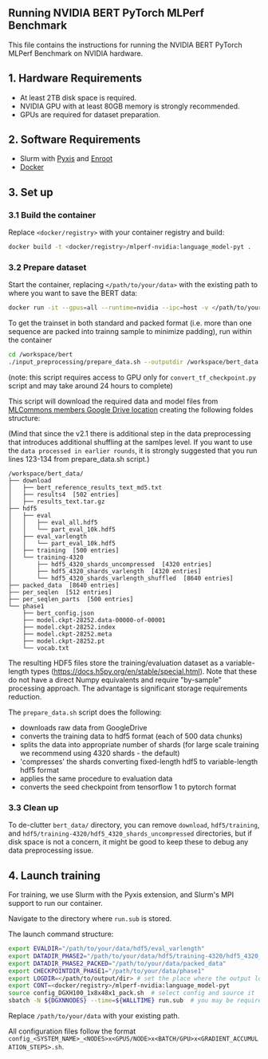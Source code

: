 ## Running NVIDIA BERT PyTorch MLPerf Benchmark

This file contains the instructions for running the NVIDIA BERT PyTorch MLPerf Benchmark on NVIDIA hardware.

## 1. Hardware Requirements

- At least 2TB disk space is required.
- NVIDIA GPU with at least 80GB memory is strongly recommended.
- GPUs are required for dataset preparation.

## 2. Software Requirements

- Slurm with [Pyxis](https://github.com/NVIDIA/pyxis) and [Enroot](https://github.com/NVIDIA/enroot)
- [Docker](https://www.docker.com/)

## 3. Set up

### 3.1 Build the container

Replace `<docker/registry>` with your container registry and build:

```bash
docker build -t <docker/registry>/mlperf-nvidia:language_model-pyt .
```

### 3.2 Prepare dataset

Start the container, replacing `</path/to/your/data>` with the existing path to where you want to save the BERT data:

```bash
docker run -it --gpus=all --runtime=nvidia --ipc=host -v </path/to/your/data>:/workspace/bert_data <docker/registry>/mlperf-nvidia:language_model-pyt
```

To get the trainset in both standard and packed format (i.e. more than one sequence are packed into trainng sample to minimize padding), run within the container

```bash
cd /workspace/bert
./input_preprocessing/prepare_data.sh --outputdir /workspace/bert_data --packed-data
```

(note: this script requires access to GPU only for `convert_tf_checkpoint.py` script and may take around 24 hours to complete)

This script will download the required data and model files from [MLCommons members Google Drive location](https://drive.google.com/drive/u/0/folders/1oQF4diVHNPCclykwdvQJw8n_VIWwV0PT) creating the following foldes structure:

(Mind that since the v2.1 there is additional step in the data preprocessing that introduces additional shuffling at the samlpes level. If you want to use the `data processed in earlier rounds`, it is strongly suggested that you run lines 123-134 from prepare_data.sh script.)

```
/workspace/bert_data/
├── download
│   ├── bert_reference_results_text_md5.txt
│   ├── results4  [502 entries]
│   ├── results_text.tar.gz
├── hdf5
│   ├── eval
│   │   ├── eval_all.hdf5
│   │   └── part_eval_10k.hdf5
│   ├── eval_varlength
│   │   └── part_eval_10k.hdf5
│   ├── training  [500 entries]
│   └── training-4320
│       ├── hdf5_4320_shards_uncompressed  [4320 entries]
│       ├── hdf5_4320_shards_varlength  [4320 entries]
│       └── hdf5_4320_shards_varlength_shuffled  [8640 entries]
├── packed_data  [8640 entries]
├── per_seqlen  [512 entries]
├── per_seqlen_parts  [500 entries]
└── phase1
    ├── bert_config.json
    ├── model.ckpt-28252.data-00000-of-00001
    ├── model.ckpt-28252.index
    ├── model.ckpt-28252.meta
    ├── model.ckpt-28252.pt
    └── vocab.txt
```

The resulting HDF5 files store the training/evaluation dataset as a variable-length types (https://docs.h5py.org/en/stable/special.html). Note that these do not have a direct Numpy equivalents and require "by-sample" processing approach. The advantage is significant storage requirements reduction.

The `prepare_data.sh` script does the following:
* downloads raw data from GoogleDrive
* converts the training data to hdf5 format (each of 500 data chunks)
* splits the data into appropriate number of shards (for large scale training we recommend using 4320 shards - the default)
* 'compresses' the shards converting fixed-length hdf5 to variable-length hdf5 format
* applies the same procedure to evaluation data
* converts the seed checkpoint from tensorflow 1 to pytorch format

### 3.3 Clean up
To de-clutter `bert_data/` directory, you can remove `download`, `hdf5/training`, and `hdf5/training-4320/hdf5_4320_shards_uncompressed` directories, but if disk space is not a concern, it might be good to keep these to debug any data preprocessing issue.

## 4. Launch training

For training, we use Slurm with the Pyxis extension, and Slurm's MPI support to run our container.

Navigate to the directory where `run.sub` is stored.

The launch command structure:
```bash
export EVALDIR="/path/to/your/data/hdf5/eval_varlength"
export DATADIR_PHASE2="/path/to/your/data/hdf5/training-4320/hdf5_4320_shards_varlength_shuffled"
export DATADIR_PHASE2_PACKED="/path/to/your/data/packed_data"
export CHECKPOINTDIR_PHASE1="/path/to/your/data/phase1"
export LOGDIR=</path/to/output/dir> # set the place where the output logs will be saved
export CONT=<docker/registry>/mlperf-nvidia:language_model-pyt
source config_DGXH100_1x8x48x1_pack.sh  # select config and source it
sbatch -N ${DGXNNODES} --time=${WALLTIME} run.sub  # you may be required to set --account and --partition here
```

Replace `/path/to/your/data` with your existing path.

All configuration files follow the format `config_<SYSTEM_NAME>_<NODES>x<GPUS/NODE>x<BATCH/GPU>x<GRADIENT_ACCUMULATION_STEPS>.sh`.